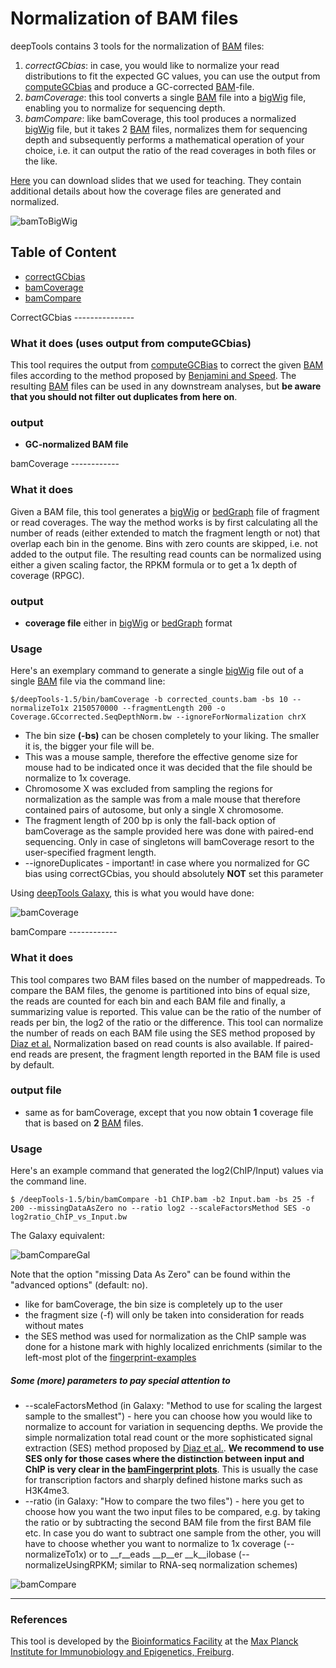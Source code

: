 Normalization of BAM files
===========================

deepTools contains 3 tools for the normalization of [BAM][] files:

1. _correctGCbias_: in case, you would like to normalize your read distributions to fit the expected GC values, you can use the output from [computeGCbias](https://raw.github.com/fidelram/deepTools/master/manual/QC.md "go to the chapter about data QC") and produce a GC-corrected [BAM]-file.
2. _bamCoverage_: this tool converts a single [BAM][] file into a [bigWig][] file, enabling you to normalize for sequencing depth.
3. _bamCompare_: like bamCoverage, this tool produces a normalized [bigWig][] file, but it takes 2 [BAM][] files, normalizes them for sequencing depth and subsequently performs a mathematical operation of your choice, i.e. it can output the ratio of the read coverages in both files or the like.


[Here](https://docs.google.com/file/d/0B8DPnFM4SLr2UjdYNkQ0dElEMm8/edit?usp=sharing "How to get from aligned reads to coverage profiles using deepTools") you can download slides that we used for teaching. They contain additional details about how the coverage files are generated and normalized.


![bamToBigWig](https://raw.github.com/fidelram/deepTools/master/examples/norm_IGVsnapshot_indFiles.png "snapshots of bigWig files loaded in IGV")

## Table of Content

  * [correctGCbias](#correctGCbias)
  * [bamCoverage](#bamCoverage)
  * [bamCompare](#bamCompare)



<a name="correctGCbias"/>
CorrectGCbias
---------------

### What it does (uses output from computeGCbias)
This tool requires the output from [computeGCBias](https://github.com/fidelram/deepTools/blob/master/manual/QC.md#computeGCbias) to correct the given [BAM][] files according to the method proposed by [Benjamini and Speed][].  The resulting [BAM][] files can be used in any downstream analyses, but __be aware that you should not filter out duplicates from here on__.

### output
 + __GC-normalized BAM file__


<a name="bamCoverage"/>
bamCoverage
------------

### What it does
Given a BAM file, this tool generates a [bigWig][] or [bedGraph][] file of fragment or read coverages. The way the method works is by first calculating all the number of reads (either extended to match the fragment length or not) that overlap each bin in the genome. Bins with zero counts are skipped, i.e. not added to the output file. The resulting read counts can be normalized using either a given scaling factor, the RPKM formula or to get a 1x depth of coverage (RPGC).

### output
  + __coverage file__ either in [bigWig][] or [bedGraph][] format


### Usage

Here's an exemplary command to generate a single [bigWig][] file out of a single [BAM][] file via the command line:

    $/deepTools-1.5/bin/bamCoverage -b corrected_counts.bam -bs 10 --normalizeTo1x 2150570000 --fragmentLength 200 -o Coverage.GCcorrected.SeqDepthNorm.bw --ignoreForNormalization chrX

  + The bin size __(-bs)__ can be chosen completely to your liking. The smaller it is, the bigger your file will be.
  + This was a mouse sample, therefore the effective genome size for mouse had to be indicated once it was decided that the file should be normalize to 1x coverage.
  + Chromosome X was excluded from sampling the regions for normalization as the sample was from a male mouse that therefore contained pairs of autosome, but only a single X chromosome.
  + The fragment length of 200 bp is only the fall-back option of bamCoverage as the sample provided here was done with paired-end sequencing. Only in case of singletons will bamCoverage resort to the user-specified fragment length.
  + --ignoreDuplicates - important! in case where you normalized for GC bias using correctGCbias, you should absolutely  __NOT__ set this parameter

Using [deepTools Galaxy][], this is what you would have done:

![bamCoverage](https://raw.github.com/fidelram/deepTools/master/examples/norm_bamCoverage.png "deepTools Galaxy screenshot for bamCoverage of GC corrected reads")

 

<a name="bamCompare"/>
bamCompare
------------

### What it does

This tool compares two BAM files based on the number of mappedreads. To compare the BAM files, the genome is partitioned into bins of equal size, the reads are counted for each bin and each BAM file and finally, a summarizing value is reported.  This value can be the ratio of the number of reads per bin, the log2 of the ratio or the difference.  This tool can normalize the number of reads on each BAM file using the SES method proposed by [Diaz et al.][] Normalization based on read counts is also available. If paired-end
reads are present, the fragment length reported in the BAM file is used by default.

### output file
  + same as for bamCoverage, except that you now obtain __1__ coverage file that is based on __2__ [BAM][] files.

### Usage

Here's an example command that generated the log2(ChIP/Input) values via the command line.

    $ /deepTools-1.5/bin/bamCompare -b1 ChIP.bam -b2 Input.bam -bs 25 -f 200 --missingDataAsZero no --ratio log2 --scaleFactorsMethod SES -o log2ratio_ChIP_vs_Input.bw
    

The Galaxy equivalent:

![bamCompareGal](https://raw.github.com/fidelram/deepTools/master/examples/norm_bamCompare_Gal.png "deepTools Galaxy screenshot of bamCompare")

Note that the option "missing Data As Zero" can be found within the "advanced options" (default: no).
    
  + like for bamCoverage, the bin size is completely up to the user
  + the fragment size (-f) will only be taken into consideration for reads without mates
  + the SES method was used for normalization as the ChIP sample was done for a histone mark with highly localized enrichments (similar to the left-most plot of the [fingerprint-examples](https://github.com/fidelram/deepTools/blob/master/manual/QC.md "change to QC chapter to have a look at the plots")

##### Some (more) parameters to pay special attention to

 + --scaleFactorsMethod (in Galaxy: "Method to use for scaling the largest sample to the smallest") - here you can choose how you would like to normalize to account for variation in sequencing depths. We provide the simple normalization total read count or the more sophisticated signal extraction (SES) method proposed by [Diaz et al.][]. __We recommend to use SES only for those cases where the distinction between input and ChIP is very clear in the [bamFingerprint plots](https://github.com/fidelram/deepTools/blob/master/manual/QC.md "go back to the QC chapter")__. This is usually the case for transcription factors and sharply defined histone marks such as H3K4me3.
  + --ratio (in Galaxy: "How to compare the two files") - here you get to choose how you want the two input files to be compared, e.g. by taking the ratio or by subtracting the second BAM file from the first BAM file etc. In case you do want to subtract one sample from the other, you will have to choose whether you want to normalize to 1x coverage (--normalizeTo1x) or to __r__eads __p__er __k__ilobase (--normalizeUsingRPKM; similar to RNA-seq normalization schemes)



![bamCompare](https://raw.github.com/fidelram/deepTools/master/examples/norm_bamCompare.png "Mathematical operations for comparing 2 BAM files implemented in bamCompare")



-----------------------------------------------------------------------------------
[BAM]: https://docs.google.com/document/d/1Iv9QnuRYWCtV_UCi4xoXxEfmSZYQNyYJPNsFHnvv9C0/edit?usp=sharing "binary version of a SAM file; contains all information about aligned reads"
[SAM]: https://docs.google.com/document/d/1Iv9QnuRYWCtV_UCi4xoXxEfmSZYQNyYJPNsFHnvv9C0/edit?usp=sharing "text file containing all information about aligned reads"
[bigWig]: https://docs.google.com/document/d/1Iv9QnuRYWCtV_UCi4xoXxEfmSZYQNyYJPNsFHnvv9C0/edit?usp=sharing "binary version of a bedGraph file; contains genomic intervals and corresponding scores, e.g. average read numbers per 50 bp"
[bedGraph]: https://docs.google.com/document/d/1Iv9QnuRYWCtV_UCi4xoXxEfmSZYQNyYJPNsFHnvv9C0/edit?usp=sharing "text file that contains genomic intervals and corresponding scores, e.g. average read numbers per 50 bp"
[FASTQ]: https://docs.google.com/document/d/1Iv9QnuRYWCtV_UCi4xoXxEfmSZYQNyYJPNsFHnvv9C0/edit?usp=sharing "text file of raw reads (almost straight out of the sequencer)"
### References
[Benjamini and Speed]: http://nar.oxfordjournals.org/content/40/10/e72 "Nucleic Acids Research (2012)"
[Diaz et al.]: http://www.degruyter.com/view/j/sagmb.2012.11.issue-3/1544-6115.1750/1544-6115.1750.xml "Stat. Appl. Gen. Mol. Biol. (2012)"
[deepTools Galaxy]: http://deeptools.ie-freiburg.mpg.de/ "deepTools Galaxy at the Max-Planck-Institute of Immunobiology and Epigenetics"

This tool is developed by the [Bioinformatics Facility](http://www1.ie-freiburg.mpg.de/bioinformaticsfac) at the [Max Planck Institute for Immunobiology and Epigenetics, Freiburg](http://www1.ie-freiburg.mpg.de/).
